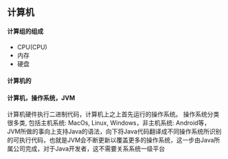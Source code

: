 
## 计算机

#### 计算组的组成
* CPU(CPU)
* 内存
* 硬盘

#### 计算机的

#### 计算机，操作系统，JVM
计算机硬件执行二进制代码，计算机上之上首先运行的操作系统。
操作系统分类很多类, 包括主机系统: MacOs, Linux, Windows，非主机系统: Android等，
JVM所做的事向上支持Java的语法，向下将Java代码翻译成不同操作系统所识别的可执行代码，也就是JVM会不断更新以覆盖更多的操作系统，这一步由Java所属公司完成，对于Java开发者，这不需要关系系统一级平台